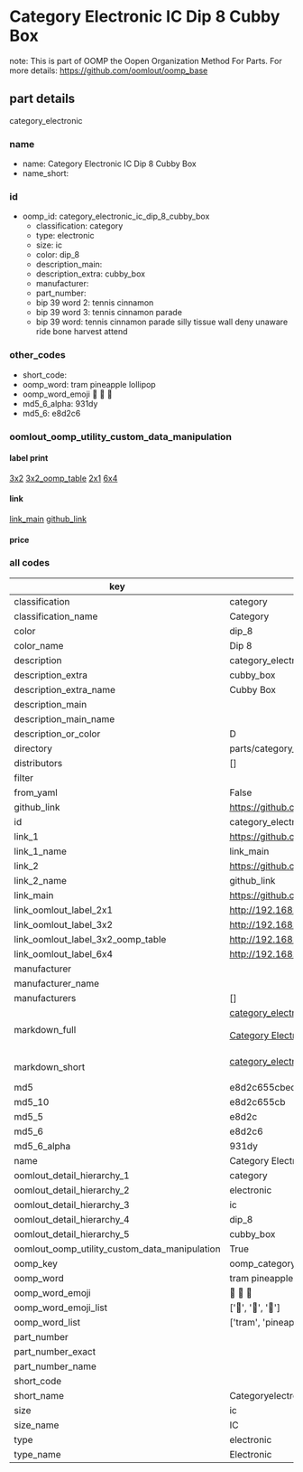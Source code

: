 # Category Electronic IC Dip 8 Cubby Box  

note: This is part of OOMP the Oopen Organization Method For Parts. For more details: https://github.com/oomlout/oomp_base

##  part details



category_electronic

### name
* name: Category Electronic IC Dip 8 Cubby Box
* name_short: 
### id
* oomp_id: category_electronic_ic_dip_8_cubby_box
  * classification: category
  * type: electronic
  * size: ic
  * color: dip_8
  * description_main: 
  * description_extra: cubby_box
  * manufacturer: 
  * part_number: 
  * bip 39 word 2: tennis cinnamon
  * bip 39 word 3: tennis cinnamon parade
  * bip 39 word: tennis cinnamon parade silly tissue wall deny unaware ride bone harvest attend

### other_codes
* short_code: 
* oomp_word: tram pineapple lollipop
* oomp_word_emoji :tram: :pineapple: :lollipop:
* md5_6_alpha: 931dy
* md5_6: e8d2c6






### oomlout_oomp_utility_custom_data_manipulation
#### label print
[3x2](http://192.168.1.245:1112/?label=oomp%20931dy)
[3x2_oomp_table](http://192.168.1.107:1112/?label=oomp%20931dy)
[2x1](http://192.168.1.242:1112/?label=oomp%20931dy)
[6x4](http://192.168.1.55:1112/?label=oomp%20931dy)    

#### link

[link_main](https://github.com/oomlout/oomlout_oomp_current_version_messy/tree/main/parts/category_electronic_ic_dip_8_cubby_box) [github_link](https://github.com/oomlout/oomlout_oomp_part_src/tree/main/parts/category_electronic_ic_dip_8_cubby_box)                             

#### price







### all codes 
| key | value |  
| --- | --- |  
| classification | category |  
| classification_name | Category |  
| color | dip_8 |  
| color_name | Dip 8 |  
| description | category_electronic |  
| description_extra | cubby_box |  
| description_extra_name | Cubby Box |  
| description_main |  |  
| description_main_name |  |  
| description_or_color | D  |  
| directory | parts/category_electronic_ic_dip_8_cubby_box |  
| distributors | [] |  
| filter |  |  
| from_yaml | False |  
| github_link | https://github.com/oomlout/oomlout_oomp_part_src/tree/main/parts/category_electronic_ic_dip_8_cubby_box |  
| id | category_electronic_ic_dip_8_cubby_box |  
| link_1 | https://github.com/oomlout/oomlout_oomp_current_version_messy/tree/main/parts/category_electronic_ic_dip_8_cubby_box |  
| link_1_name | link_main |  
| link_2 | https://github.com/oomlout/oomlout_oomp_part_src/tree/main/parts/category_electronic_ic_dip_8_cubby_box |  
| link_2_name | github_link |  
| link_main | https://github.com/oomlout/oomlout_oomp_current_version_messy/tree/main/parts/category_electronic_ic_dip_8_cubby_box |  
| link_oomlout_label_2x1 | http://192.168.1.242:1112/?label=oomp%20931dy |  
| link_oomlout_label_3x2 | http://192.168.1.245:1112/?label=oomp%20931dy |  
| link_oomlout_label_3x2_oomp_table | http://192.168.1.107:1112/?label=oomp%20931dy |  
| link_oomlout_label_6x4 | http://192.168.1.55:1112/?label=oomp%20931dy |  
| manufacturer |  |  
| manufacturer_name |  |  
| manufacturers | [] |  
| markdown_full | [category_electronic_ic_dip_8_cubby_box](https://github.com/oomlout/oomlout_oomp_current_version_messy/tree/main/parts/category_electronic_ic_dip_8_cubby_box)<br>[](https://github.com/oomlout/oomlout_oomp_current_version_messy/tree/main/parts/category_electronic_ic_dip_8_cubby_box)<br>[Category Electronic Ic Dip 8 Cubby Box](https://github.com/oomlout/oomlout_oomp_current_version_messy/tree/main/parts/category_electronic_ic_dip_8_cubby_box)<br><br> |  
| markdown_short | [category_electronic_ic_dip_8_cubby_box](https://github.com/oomlout/oomlout_oomp_current_version_messy/tree/main/parts/category_electronic_ic_dip_8_cubby_box)<br><br> |  
| md5 | e8d2c655cbec6757daf16c8b400a46f9 |  
| md5_10 | e8d2c655cb |  
| md5_5 | e8d2c |  
| md5_6 | e8d2c6 |  
| md5_6_alpha | 931dy |  
| name | Category Electronic IC Dip 8 Cubby Box |  
| oomlout_detail_hierarchy_1 | category |  
| oomlout_detail_hierarchy_2 | electronic |  
| oomlout_detail_hierarchy_3 | ic |  
| oomlout_detail_hierarchy_4 | dip_8 |  
| oomlout_detail_hierarchy_5 | cubby_box |  
| oomlout_oomp_utility_custom_data_manipulation | True |  
| oomp_key | oomp_category_electronic_ic_dip_8_cubby_box |  
| oomp_word | tram pineapple lollipop |  
| oomp_word_emoji | :tram: :pineapple: :lollipop: |  
| oomp_word_emoji_list | [':tram:', ':pineapple:', ':lollipop:'] |  
| oomp_word_list | ['tram', 'pineapple', 'lollipop'] |  
| part_number |  |  
| part_number_exact |  |  
| part_number_name |  |  
| short_code |  |  
| short_name | Categoryelectronic |  
| size | ic |  
| size_name | IC |  
| type | electronic |  
| type_name | Electronic |  
